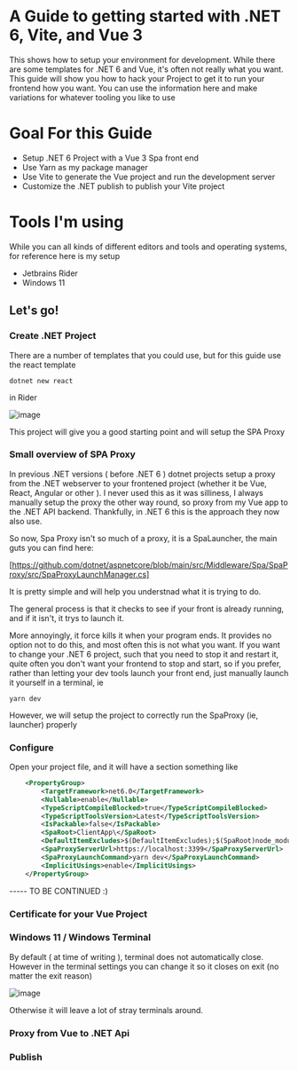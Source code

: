 # A Guide to getting started with .NET 6, Vite, and Vue 3

This shows how to setup your environment for development.  While there are some templates for .NET 6 and Vue, it's often not really what you want.   This guide will show you how to hack your Project to get it to run your frontend how you want.   You can use the information here and make variations for whatever tooling you like to use

# Goal For this Guide

- Setup .NET 6 Project with a Vue 3 Spa front end
- Use Yarn as my package manager
- Use Vite to generate the Vue project and run the development server
- Customize the .NET publish to publish your Vite project

# Tools I'm using

While you can all kinds of different editors and tools and operating systems, for reference here is my setup

- Jetbrains Rider
- Windows 11




## Let's go!

### Create .NET Project

There are a number of templates that you could use, but for this guide use the react template

```dotnet new react```

in Rider

![image](https://user-images.githubusercontent.com/86080/144359457-c1485bff-7d36-4a57-ad55-b346ebca480f.png)

This project will give you a good starting point and will setup the SPA Proxy

### Small overview of SPA Proxy

In previous .NET versions ( before .NET 6 ) dotnet projects setup a proxy from the .NET webserver to your frontened project (whether it be Vue, React, Angular or other ).  I never used this as it was silliness, I always manually setup the proxy the other way round, so proxy from my Vue app to the .NET API backend.  Thankfully, in .NET 6 this is the approach they now also use.

So now, Spa Proxy isn't so much of a proxy, it is a SpaLauncher, the main guts you can find here:

[https://github.com/dotnet/aspnetcore/blob/main/src/Middleware/Spa/SpaProxy/src/SpaProxyLaunchManager.cs]

It is pretty simple and will help you understnad what it is trying to do.

The general process is that it checks to see if your front is already running, and if it isn't, it trys to launch it.

More annoyingly, it force kills it when your program ends.  It provides no option not to do this, and most often this is not what you want.  If you want to change your .NET 6 project, such that you need to stop it and restart it, quite often you don't want your frontend to stop and start, so if you prefer, rather than letting your dev tools launch your front end, just manually launch it yourself in a terminal, ie

```yarn dev```

However, we will setup the project to correctly run the SpaProxy (ie, launcher) properly

### Configure

Open your project file, and it will have a section something like 

```XML
    <PropertyGroup>
        <TargetFramework>net6.0</TargetFramework>
        <Nullable>enable</Nullable>
        <TypeScriptCompileBlocked>true</TypeScriptCompileBlocked>
        <TypeScriptToolsVersion>Latest</TypeScriptToolsVersion>
        <IsPackable>false</IsPackable>
        <SpaRoot>ClientApp\</SpaRoot>
        <DefaultItemExcludes>$(DefaultItemExcludes);$(SpaRoot)node_modules\**</DefaultItemExcludes>
        <SpaProxyServerUrl>https://localhost:3399</SpaProxyServerUrl>
        <SpaProxyLaunchCommand>yarn dev</SpaProxyLaunchCommand>
        <ImplicitUsings>enable</ImplicitUsings>
    </PropertyGroup>
```

----- TO BE CONTINUED :)



### Certificate for your Vue Project

### Windows 11 / Windows Terminal 

By default ( at time of writing ), terminal does not automatically close.  However in the terminal settings you can change it so it closes on exit (no matter the exit reason)

![image](https://user-images.githubusercontent.com/86080/144360255-2ce34b66-773f-4396-aa08-ff347f5e42a7.png)

Otherwise it will leave a lot of stray terminals around.



### Proxy from Vue to .NET Api

### Publish
